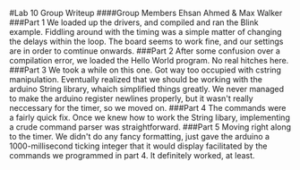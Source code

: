 #Lab 10 Group Writeup
####Group Members
Ehsan Ahmed &
Max Walker
###Part 1
We loaded up the drivers, and compiled and ran the Blink example. Fiddling around with the timing was a simple matter of changing the delays within the loop. The board seems to work fine, and our settings are in order to comtinue onwards.
###Part 2
After some confusion over a compilation error, we loaded the Hello World program. No real hitches here.
###Part 3
We took a while on this one. Got way too occupied with cstring manipulation. Eventually realized that we should be working with the arduino String library, whaich simplified things greatly. We never managed to make the arduino register newlines properly, but it wasn't really neccessary for the timer, so we moved on.
###Part 4
The commands were a fairly quick fix. Once we knew how to work the String libary, implementing a crude command parser was straightforward.
###Part 5
Moving right along to the timer. We didn't do any fancy formatting, just gave the arduino a 1000-millisecond ticking integer that it would display facilitated by the commands we programmed in part 4. It definitely worked, at least.
